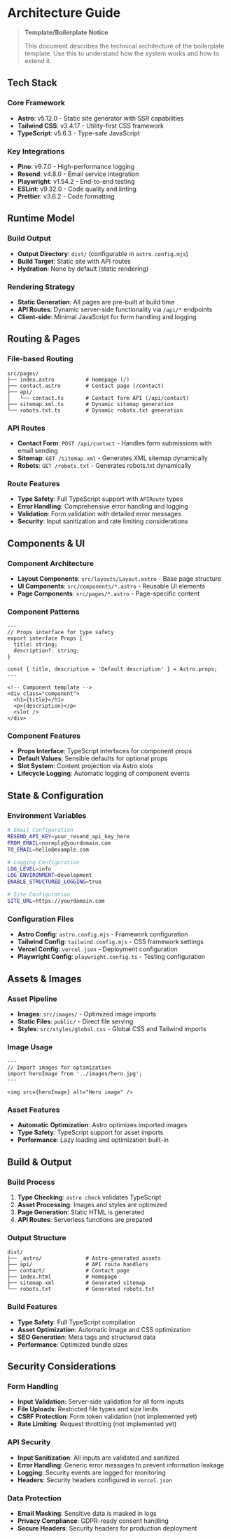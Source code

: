 # Architecture Guide

> **Template/Boilerplate Notice**
>
> This document describes the technical architecture of the boilerplate template. Use this to understand how the system works and how to extend it.

## Tech Stack

### Core Framework
- **Astro**: v5.12.0 - Static site generator with SSR capabilities
- **Tailwind CSS**: v3.4.17 - Utility-first CSS framework
- **TypeScript**: v5.6.3 - Type-safe JavaScript

### Key Integrations
- **Pino**: v9.7.0 - High-performance logging
- **Resend**: v4.8.0 - Email service integration
- **Playwright**: v1.54.2 - End-to-end testing
- **ESLint**: v9.32.0 - Code quality and linting
- **Prettier**: v3.6.2 - Code formatting

## Runtime Model

### Build Output
- **Output Directory**: `dist/` (configurable in `astro.config.mjs`)
- **Build Target**: Static site with API routes
- **Hydration**: None by default (static rendering)

### Rendering Strategy
- **Static Generation**: All pages are pre-built at build time
- **API Routes**: Dynamic server-side functionality via `/api/*` endpoints
- **Client-side**: Minimal JavaScript for form handling and logging

## Routing & Pages

### File-based Routing
```
src/pages/
├── index.astro          # Homepage (/)
├── contact.astro        # Contact page (/contact)
├── api/
│   └── contact.ts       # Contact form API (/api/contact)
├── sitemap.xml.ts       # Dynamic sitemap generation
└── robots.txt.ts        # Dynamic robots.txt generation
```

### API Routes
- **Contact Form**: `POST /api/contact` - Handles form submissions with email sending
- **Sitemap**: `GET /sitemap.xml` - Generates XML sitemap dynamically
- **Robots**: `GET /robots.txt` - Generates robots.txt dynamically

### Route Features
- **Type Safety**: Full TypeScript support with `APIRoute` types
- **Error Handling**: Comprehensive error handling and logging
- **Validation**: Form validation with detailed error messages
- **Security**: Input sanitization and rate limiting considerations

## Components & UI

### Component Architecture
- **Layout Components**: `src/layouts/Layout.astro` - Base page structure
- **UI Components**: `src/components/*.astro` - Reusable UI elements
- **Page Components**: `src/pages/*.astro` - Page-specific content

### Component Patterns
```astro
---
// Props interface for type safety
export interface Props {
  title: string;
  description?: string;
}

const { title, description = 'Default description' } = Astro.props;
---

<!-- Component template -->
<div class="component">
  <h1>{title}</h1>
  <p>{description}</p>
  <slot />
</div>
```

### Component Features
- **Props Interface**: TypeScript interfaces for component props
- **Default Values**: Sensible defaults for optional props
- **Slot System**: Content projection via Astro slots
- **Lifecycle Logging**: Automatic logging of component events

## State & Configuration

### Environment Variables
```bash
# Email Configuration
RESEND_API_KEY=your_resend_api_key_here
FROM_EMAIL=noreply@yourdomain.com
TO_EMAIL=hello@example.com

# Logging Configuration
LOG_LEVEL=info
LOG_ENVIRONMENT=development
ENABLE_STRUCTURED_LOGGING=true

# Site Configuration
SITE_URL=https://yourdomain.com
```

### Configuration Files
- **Astro Config**: `astro.config.mjs` - Framework configuration
- **Tailwind Config**: `tailwind.config.mjs` - CSS framework settings
- **Vercel Config**: `vercel.json` - Deployment configuration
- **Playwright Config**: `playwright.config.ts` - Testing configuration

## Assets & Images

### Asset Pipeline
- **Images**: `src/images/` - Optimized image imports
- **Static Files**: `public/` - Direct file serving
- **Styles**: `src/styles/global.css` - Global CSS and Tailwind imports

### Image Usage
```astro
---
// Import images for optimization
import heroImage from '../images/hero.jpg';
---

<img src={heroImage} alt="Hero image" />
```

### Asset Features
- **Automatic Optimization**: Astro optimizes imported images
- **Type Safety**: TypeScript support for asset imports
- **Performance**: Lazy loading and optimization built-in

## Build & Output

### Build Process
1. **Type Checking**: `astro check` validates TypeScript
2. **Asset Processing**: Images and styles are optimized
3. **Page Generation**: Static HTML is generated
4. **API Routes**: Serverless functions are prepared

### Output Structure
```
dist/
├── _astro/              # Astro-generated assets
├── api/                 # API route handlers
├── contact/             # Contact page
├── index.html           # Homepage
├── sitemap.xml          # Generated sitemap
└── robots.txt           # Generated robots.txt
```

### Build Features
- **Type Safety**: Full TypeScript compilation
- **Asset Optimization**: Automatic image and CSS optimization
- **SEO Generation**: Meta tags and structured data
- **Performance**: Optimized bundle sizes

## Security Considerations

### Form Handling
- **Input Validation**: Server-side validation for all form inputs
- **File Uploads**: Restricted file types and size limits
- **CSRF Protection**: Form token validation (not implemented yet)
- **Rate Limiting**: Request throttling (not implemented yet)

### API Security
- **Input Sanitization**: All inputs are validated and sanitized
- **Error Handling**: Generic error messages to prevent information leakage
- **Logging**: Security events are logged for monitoring
- **Headers**: Security headers configured in `vercel.json`

### Data Protection
- **Email Masking**: Sensitive data is masked in logs
- **Privacy Compliance**: GDPR-ready consent handling
- **Secure Headers**: Security headers for production deployment
